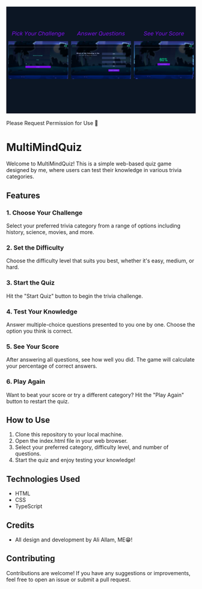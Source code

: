 ![MultiMindQuiz](image/readme-picture.png)

Please Request Permission for Use 🙂

# MultiMindQuiz

Welcome to MultiMindQuiz! This is a simple web-based quiz game designed by me, where users can test their knowledge in various trivia categories.

## Features

### 1. Choose Your Challenge

Select your preferred trivia category from a range of options including history, science, movies, and more.

### 2. Set the Difficulty

Choose the difficulty level that suits you best, whether it's easy, medium, or hard.

### 3. Start the Quiz

Hit the "Start Quiz" button to begin the trivia challenge.

### 4. Test Your Knowledge

Answer multiple-choice questions presented to you one by one. Choose the option you think is correct.

### 5. See Your Score

After answering all questions, see how well you did. The game will calculate your percentage of correct answers.

### 6. Play Again

Want to beat your score or try a different category? Hit the "Play Again" button to restart the quiz.

## How to Use

1. Clone this repository to your local machine.
2. Open the index.html file in your web browser.
3. Select your preferred category, difficulty level, and number of questions.
4. Start the quiz and enjoy testing your knowledge!

## Technologies Used

- HTML
- CSS
- TypeScript

## Credits

- All design and development by Ali Allam, ME😁!

## Contributing

Contributions are welcome! If you have any suggestions or improvements, feel free to open an issue or submit a pull request.
